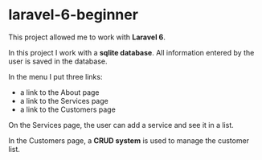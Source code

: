 # laravel-6-beginner

This project allowed me to work with **Laravel 6**.

In this project I work with a **sqlite database**. All information entered by the user is saved in the database.

In the menu I put three links:

-   a link to the About page
-   a link to the Services page
-   a link to the Customers page

On the Services page, the user can add a service and see it in a list.

In the Customers page, a **CRUD system** is used to manage the customer list.
